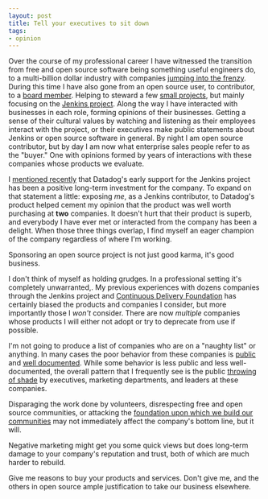 ```yaml
---
layout: post
title: Tell your executives to sit down
tags:
- opinion
---
```


Over the course of my professional career I have witnessed the transition from
free and open source software being something useful engineers do, to a
multi-billion dollar industry with companies [jumping into the
frenzy](https://kohsuke.org/2019/09/19/open-core-summit-event-report/). During
this time I have also gone from an open source user, to contributor, to a
[board member](https://jenkins.io/blog/2019/09/25/board-elections). Helping to
steward a few [small projects](http://jruby-gradle.org), but mainly focusing on
the [Jenkins project](https://jenkins.io/). Along the way I have interacted
with businesses in each role, forming opinions of their businesses. Getting a
sense of their cultural values by watching and listening as their employees
interact with the project, or their executives make public statements about
Jenkins or open source software in general.  By night I am open source
contributor, but by day I am now what enterprise sales people refer to as the
"buyer." One with opinions formed by years of interactions with these companies
whose products we evaluate.


I [mentioned
recently](https://twitter.com/agentdero/status/1174766277266558976) that
Datadog's early support for the Jenkins project has been a positive
long-term investment for the company. To expand on that statement a little:
exposing _me_, as a Jenkins contributor, to Datadog's product helped cement my opinion that
the product was well worth purchasing at **two** companies. It doesn't hurt that their
product is superb, and everybody I have ever met or interacted from the company
has been a delight. When those three things overlap, I find myself an eager
champion of the company regardless of where I'm working.


Sponsoring an open source project is not just good karma, it's good business.


I don't think of myself as holding grudges. In a professional setting it's
completely unwarranted,. My previous experiences
with dozens companies through the Jenkins project and [Continuous Delivery
Foundation](https://cd.foundation/) has certainly biased the products and companies I
consider, but more importantly those I _won't_ consider. There are now
_multiple_ companies whose products I will either not adopt or try to deprecate
from use if possible.

I'm not going to produce a list of companies who are on a "naughty list" or
anything. In many cases the poor behavior from these companies is
[public](https://en.wikipedia.org/wiki/Jenkins_(software)#History) and [well
documented](https://www.cloudbees.com/blog/gitlabs-confusion). While some
behavior is less public and less well-documented, the overall pattern that I
frequently see is the public [throwing of
shade](https://www.merriam-webster.com/words-at-play/shade) by executives,
marketing departments, and leaders at these companies.

Disparaging the work done by volunteers, disrespecting free and open source
communities, or attacking the [foundation upon which we build our
communities](https://opensource.org) may not
immediately affect the company's bottom line, but it will.

Negative marketing might get you some quick views but does long-term damage to
your company's reputation and trust, both of which are much harder to rebuild.

Give me reasons to buy your products and services. Don't give me, and the
others in open source ample justification to take our business elsewhere.
